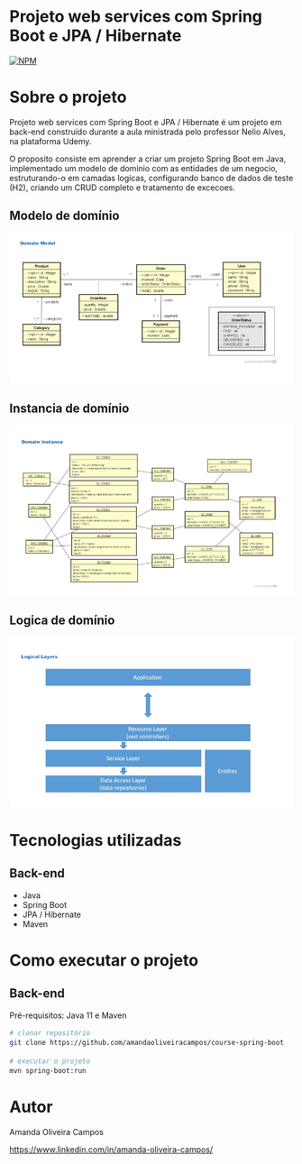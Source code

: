# Projeto web services com Spring Boot e JPA / Hibernate
[![NPM](https://img.shields.io/npm/l/react)](https://github.com/amandaoliveiracampos/course-spring-boot/blob/main/LICENCE) 

# Sobre o projeto

Projeto web services com Spring Boot e JPA / Hibernate é um projeto em back-end construído durante a aula ministrada pelo professor Nelio Alves, na plataforma Udemy.

O proposito consiste em aprender a criar um projeto Spring Boot em Java, implementado um modelo de dominio com as entidades de um negocio, estruturando-o em camadas logicas, configurando banco de dados de teste (H2), criando um CRUD completo e tratamento de excecoes. 


## Modelo de domínio
![Modelo Conceitual](https://github.com/amandaoliveiracampos/course-spring-boot/blob/main/assets/Model.png)

## Instancia de domínio
![Modelo Conceitual](https://github.com/amandaoliveiracampos/course-spring-boot/blob/main/assets/Instace.png)

## Logica de domínio
![Modelo Conceitual](https://github.com/amandaoliveiracampos/course-spring-boot/blob/main/assets/Logical.png)

# Tecnologias utilizadas
## Back-end
- Java
- Spring Boot
- JPA / Hibernate
- Maven


# Como executar o projeto

## Back-end
Pré-requisitos: Java 11 e Maven

```bash
# clonar repositório
git clone https://github.com/amandaoliveiracampos/course-spring-boot

# executar o projeto
mvn spring-boot:run
```

# Autor

Amanda Oliveira Campos

https://www.linkedin.com/in/amanda-oliveira-campos/

